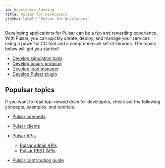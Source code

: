 ```yaml
---
id: developers-landing
title: Pulsar for Developers
sidebar_label: "Pulsar for Developers"
---
```


Developing applications for Pulsar can be a fun and rewarding experience. With Pulsar, you can quickly create, deploy, and manage your services using a powerful CLI tool and a comprehensive set of libraries. The topics below will get you started!

- [Develop simulation tools](develop-tools.md)
- [Develop binary protocol](developing-binary-protocol.md)
- [Develop load manager](develop-load-manager.md)
- [Develop Pulsar plugin](develop-plugin.md)

## Populsar topics

If you want to read top-viewed docs for developers, check out the following concepts, examples, and tutorials.

- [Pulsar concepts](concepts-messaging.md)

- [Pulsar clients](client-libraries.md)

- [Pulsar APIs](pulsar-api-overview.md)
    - [Pulsar admin APIs](admin-api-overview.md)
    - [Pulsar REST APIs](reference-rest-api-overview.md)

- [Pulsar contribution guide](../../contribute)